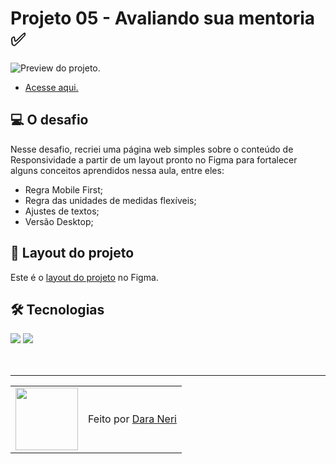 # Projeto 05 - Avaliando sua mentoria ✅

<img src="./.github/preview-projeto-06.png" alt="Preview do projeto." />

- <a href="#">Acesse aqui.</a>

## 💻 O desafio

Nesse desafio, recriei uma página web simples sobre o conteúdo de Responsividade a partir de um layout pronto no Figma para fortalecer alguns conceitos aprendidos nessa aula, entre eles:

- Regra Mobile First;
- Regra das unidades de medidas flexíveis;
- Ajustes de textos;
- Versão Desktop;

## 🎨 Layout do projeto

Este é o <a href="https://www.figma.com/file/UYciB8eFowxCB0BsFnKrvR/Explorer-Stage-03-Projeto-02-(Copy)?type=design&node-id=203-412&t=adG2RXy76Picv1V8-0">layout do projeto</a> no Figma.

## 🛠 Tecnologias

<div>
    <img src="https://img.shields.io/badge/HTML5-E34F26?style=for-the-badge&logo=html5&logoColor=white" />
    <img src="https://img.shields.io/badge/CSS3-1572B6?style=for-the-badge&logo=css3&logoColor=white" />
</div>
<br>

<br>

---

<table>
  <tr>
    <td>
      <img src="https://github.com/daragneri.png" width="100px" />
    </td>
    <td>
      Feito por <a href="https://github.com/daragneri">Dara Neri</a>
    </td>
  </tr>
</table>
